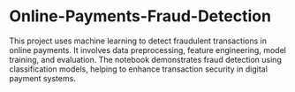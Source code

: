# Online-Payments-Fraud-Detection
This project uses machine learning to detect fraudulent transactions in online payments. It involves data preprocessing, feature engineering, model training, and evaluation. The notebook demonstrates fraud detection using classification models, helping to enhance transaction security in digital payment systems.

